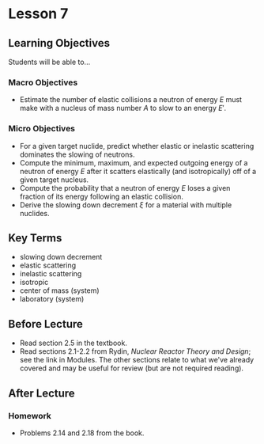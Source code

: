 # Lesson 7

## Learning Objectives

Students will be able to...

### Macro Objectives

 - Estimate the number of elastic collisions a neutron of energy $E$ must make with a nucleus of mass number $A$ to slow to an energy $E'$.

### Micro Objectives

 - For a given target nuclide, predict whether elastic or inelastic scattering dominates the slowing of neutrons.
 - Compute the minimum, maximum, and expected outgoing energy of a neutron of energy $E$ after it scatters elastically (and isotropically) off of a given target nucleus.
 - Compute the probability that a neutron of energy $E$ loses a given fraction of its energy following an elastic collision.
 - Derive the slowing down decrement $\xi$ for a material with multiple nuclides.

## Key Terms

 - slowing down decrement
 - elastic scattering
 - inelastic scattering
 - isotropic
 - center of mass (system)
 - laboratory (system)

## Before Lecture

  - Read section 2.5 in the textbook.  
  - Read sections 2.1-2.2 from Rydin, *Nuclear Reactor Theory and Design*; see the link in Modules.  The other sections relate to what we've already covered and may be useful for review (but are not required reading).


## After Lecture

### Homework

 - Problems 2.14 and 2.18 from the book.  




